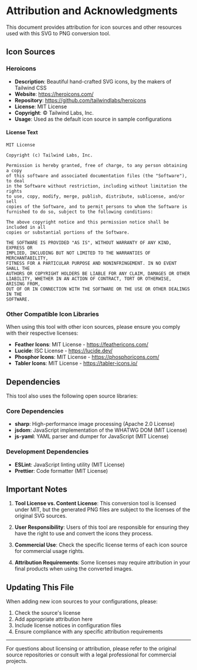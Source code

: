 # Attribution and Acknowledgments

This document provides attribution for icon sources and other resources used with this SVG to PNG conversion tool.

## Icon Sources

### Heroicons
- **Description**: Beautiful hand-crafted SVG icons, by the makers of Tailwind CSS
- **Website**: https://heroicons.com/
- **Repository**: https://github.com/tailwindlabs/heroicons
- **License**: MIT License
- **Copyright**: © Tailwind Labs, Inc.
- **Usage**: Used as the default icon source in sample configurations

#### License Text
```
MIT License

Copyright (c) Tailwind Labs, Inc.

Permission is hereby granted, free of charge, to any person obtaining a copy
of this software and associated documentation files (the "Software"), to deal
in the Software without restriction, including without limitation the rights
to use, copy, modify, merge, publish, distribute, sublicense, and/or sell
copies of the Software, and to permit persons to whom the Software is
furnished to do so, subject to the following conditions:

The above copyright notice and this permission notice shall be included in all
copies or substantial portions of the Software.

THE SOFTWARE IS PROVIDED "AS IS", WITHOUT WARRANTY OF ANY KIND, EXPRESS OR
IMPLIED, INCLUDING BUT NOT LIMITED TO THE WARRANTIES OF MERCHANTABILITY,
FITNESS FOR A PARTICULAR PURPOSE AND NONINFRINGEMENT. IN NO EVENT SHALL THE
AUTHORS OR COPYRIGHT HOLDERS BE LIABLE FOR ANY CLAIM, DAMAGES OR OTHER
LIABILITY, WHETHER IN AN ACTION OF CONTRACT, TORT OR OTHERWISE, ARISING FROM,
OUT OF OR IN CONNECTION WITH THE SOFTWARE OR THE USE OR OTHER DEALINGS IN THE
SOFTWARE.
```

### Other Compatible Icon Libraries

When using this tool with other icon sources, please ensure you comply with their respective licenses:

- **Feather Icons**: MIT License - https://feathericons.com/
- **Lucide**: ISC License - https://lucide.dev/
- **Phosphor Icons**: MIT License - https://phosphoricons.com/
- **Tabler Icons**: MIT License - https://tabler-icons.io/

## Dependencies

This tool also uses the following open source libraries:

### Core Dependencies
- **sharp**: High-performance image processing (Apache 2.0 License)
- **jsdom**: JavaScript implementation of the WHATWG DOM (MIT License)
- **js-yaml**: YAML parser and dumper for JavaScript (MIT License)

### Development Dependencies
- **ESLint**: JavaScript linting utility (MIT License)
- **Prettier**: Code formatter (MIT License)

## Important Notes

1. **Tool License vs. Content License**: This conversion tool is licensed under MIT, but the generated PNG files are subject to the licenses of the original SVG sources.

2. **User Responsibility**: Users of this tool are responsible for ensuring they have the right to use and convert the icons they process.

3. **Commercial Use**: Check the specific license terms of each icon source for commercial usage rights.

4. **Attribution Requirements**: Some licenses may require attribution in your final products when using the converted images.

## Updating This File

When adding new icon sources to your configurations, please:
1. Check the source's license
2. Add appropriate attribution here
3. Include license notices in configuration files
4. Ensure compliance with any specific attribution requirements

---

For questions about licensing or attribution, please refer to the original source repositories or consult with a legal professional for commercial projects.
